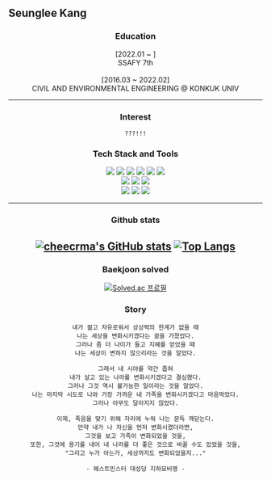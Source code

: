 ## Seunglee Kang

<div align="center">
  
  ### Education
  [2022.01 ~ ]<br>
  SSAFY 7th
  <br><br>
  [2016.03 ~ 2022.02]<br>
  CIVIL AND ENVIRONMENTAL ENGINEERING @ KONKUK UNIV
  
  ----
  ### Interest
    ???!!!
  

  ### Tech Stack and Tools

  <img src="https://img.shields.io/badge/Python-3766AB?style=flat-square&logo=Python&logoColor=white"/></a>
  <img src="https://img.shields.io/badge/HTML5-E34F26?style=flat-square&logo=HTML5&logoColor=white"/></a>
  <img src="https://img.shields.io/badge/CSS3-1572B6?style=flat-square&logo=CSS3&logoColor=white"/></a>
  <img src="https://img.shields.io/badge/Django-092E20?style=flat-square&logo=Django&logoColor=white"/></a>
  <img src="https://img.shields.io/badge/SQLite-003B57?style=flat-square&logo=SQLite&logoColor=white"/></a>
  <img src="https://img.shields.io/badge/Git-F05032?style=flat-square&logo=Git&logoColor=white"/></a>
  <br>
  <img src="https://img.shields.io/badge/GitHub-181717?style=flat-square&logo=GitHub&logoColor=white"/></a>
  <img src="https://img.shields.io/badge/JavaScript-F7DF1E?style=flat-square&logo=JavaScript&logoColor=white"/></a>
  <img src="https://img.shields.io/badge/Visual Studio Code-007ACC?style=flat-square&logo=Visual Studio Code&logoColor=white"/></a>
  <br>
  <img src="https://img.shields.io/badge/PyCharm-000000?style=flat-square&logo=PyCharm&logoColor=white"/></a>
  <img src="https://img.shields.io/badge/Markdown-000000?style=flat-square&logo=Markdown&logoColor=white"/></a>
  <img src="https://img.shields.io/badge/GitLab-FCA121?style=flat-square&logo=GitLab&logoColor=white"/></a>
  
  ----
  ### Github stats
  [![cheecrma's GitHub stats](https://github-readme-stats.vercel.app/api?username=cheecrma)](https://github.com/cheecrma)
  [![Top Langs](https://github-readme-stats.vercel.app/api/top-langs/?username=cheecrma&layout=compact&hide_border=true)](https://github.com/cheecrma)
  ----
  ### Baekjoon solved
  [![Solved.ac
  프로필](http://mazassumnida.wtf/api/v2/generate_badge?boj=cheecrma)](https://solved.ac/cheecrma)
  
  ### Story
  
    내가 젊고 자유로워서 상상력의 한계가 없을 때
    나는 세상을 변화시키겠다는 꿈을 가졌었다.
    그러나 좀 더 나이가 들고 지혜를 얻었을 때
    나는 세상이 변하지 않으리라는 것을 알았다.
    
    그래서 내 시야를 약간 좁혀
    내가 살고 있는 나라를 변화시키겠다고 결심했다.
    그러나 그것 역시 불가능한 일이라는 것을 알았다.
    나는 마지막 시도로 나와 가장 가까운 내 가족을 변화시키겠다고 마음먹었다.
    그러나 아무도 달라지지 않았다.
  
    이제, 죽음을 맞기 위해 자리에 누워 나는 문득 깨닫는다.
    만약 내가 나 자신을 먼저 변화시켰더라면,
    그것을 보고 가족이 변화되었을 것을,
    또한, 그것에 용기를 내어 내 나라를 더 좋은 것으로 바꿀 수도 있었을 것을,
    "그리고 누가 아는가, 세상까지도 변화되었을지..."
  
    - 웨스트민스터 대성당 지하묘비명 -

</div>
